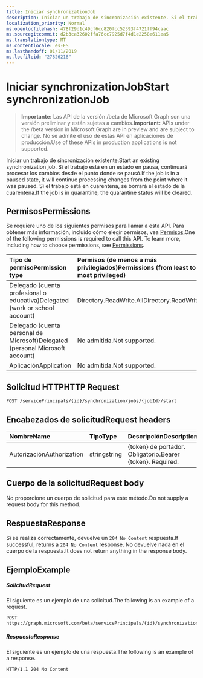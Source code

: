 ```yaml
---
title: Iniciar synchronizationJob
description: Iniciar un trabajo de sincronización existente. Si el trabajo está en un estado en pausa, continuará procesar los cambios desde el punto donde se pausó. Si el trabajo está en cuarentena, se borrará el estado de la cuarentena.
localization_priority: Normal
ms.openlocfilehash: 478f29d1c49cf6cc820fcc52393f4721ff94caac
ms.sourcegitcommit: d2b3ca32602ffa76cc7925d7f4d1e2258e611ea5
ms.translationtype: MT
ms.contentlocale: es-ES
ms.lasthandoff: 01/11/2019
ms.locfileid: "27826218"
---
```

# <a name="start-synchronizationjob"></a><span data-ttu-id="41b91-105">Iniciar synchronizationJob</span><span class="sxs-lookup"><span data-stu-id="41b91-105">Start synchronizationJob</span></span>

> <span data-ttu-id="41b91-106">**Importante:** Las API de la versión /beta de Microsoft Graph son una versión preliminar y están sujetas a cambios.</span><span class="sxs-lookup"><span data-stu-id="41b91-106">**Important:** APIs under the /beta version in Microsoft Graph are in preview and are subject to change.</span></span> <span data-ttu-id="41b91-107">No se admite el uso de estas API en aplicaciones de producción.</span><span class="sxs-lookup"><span data-stu-id="41b91-107">Use of these APIs in production applications is not supported.</span></span>

<span data-ttu-id="41b91-108">Iniciar un trabajo de sincronización existente.</span><span class="sxs-lookup"><span data-stu-id="41b91-108">Start an existing synchronization job.</span></span> <span data-ttu-id="41b91-109">Si el trabajo está en un estado en pausa, continuará procesar los cambios desde el punto donde se pausó.</span><span class="sxs-lookup"><span data-stu-id="41b91-109">If the job is in a paused state, it will continue processing changes from the point where it was paused.</span></span> <span data-ttu-id="41b91-110">Si el trabajo está en cuarentena, se borrará el estado de la cuarentena.</span><span class="sxs-lookup"><span data-stu-id="41b91-110">If the job is in quarantine, the quarantine status will be cleared.</span></span>

## <a name="permissions"></a><span data-ttu-id="41b91-111">Permisos</span><span class="sxs-lookup"><span data-stu-id="41b91-111">Permissions</span></span>
<span data-ttu-id="41b91-p104">Se requiere uno de los siguientes permisos para llamar a esta API. Para obtener más información, incluido cómo elegir permisos, vea [Permisos](/graph/permissions-reference).</span><span class="sxs-lookup"><span data-stu-id="41b91-p104">One of the following permissions is required to call this API. To learn more, including how to choose permissions, see [Permissions](/graph/permissions-reference).</span></span>

|<span data-ttu-id="41b91-114">Tipo de permiso</span><span class="sxs-lookup"><span data-stu-id="41b91-114">Permission type</span></span>                        | <span data-ttu-id="41b91-115">Permisos (de menos a más privilegiados)</span><span class="sxs-lookup"><span data-stu-id="41b91-115">Permissions (from least to most privileged)</span></span>              |
|:--------------------------------------|:---------------------------------------------------------|
|<span data-ttu-id="41b91-116">Delegado (cuenta profesional o educativa)</span><span class="sxs-lookup"><span data-stu-id="41b91-116">Delegated (work or school account)</span></span>     |<span data-ttu-id="41b91-117">Directory.ReadWrite.All</span><span class="sxs-lookup"><span data-stu-id="41b91-117">Directory.ReadWrite.All</span></span>  |
|<span data-ttu-id="41b91-118">Delegado (cuenta personal de Microsoft)</span><span class="sxs-lookup"><span data-stu-id="41b91-118">Delegated (personal Microsoft account)</span></span> |<span data-ttu-id="41b91-119">No admitida.</span><span class="sxs-lookup"><span data-stu-id="41b91-119">Not supported.</span></span> |
|<span data-ttu-id="41b91-120">Aplicación</span><span class="sxs-lookup"><span data-stu-id="41b91-120">Application</span></span>                            |<span data-ttu-id="41b91-121">No admitida.</span><span class="sxs-lookup"><span data-stu-id="41b91-121">Not supported.</span></span> | 

## <a name="http-request"></a><span data-ttu-id="41b91-122">Solicitud HTTP</span><span class="sxs-lookup"><span data-stu-id="41b91-122">HTTP Request</span></span>
<!-- { "blockType": "ignored" } -->
```http
POST /servicePrincipals/{id}/synchronization/jobs/{jobId}/start
```

## <a name="request-headers"></a><span data-ttu-id="41b91-123">Encabezados de solicitud</span><span class="sxs-lookup"><span data-stu-id="41b91-123">Request headers</span></span>

| <span data-ttu-id="41b91-124">Nombre</span><span class="sxs-lookup"><span data-stu-id="41b91-124">Name</span></span>           | <span data-ttu-id="41b91-125">Tipo</span><span class="sxs-lookup"><span data-stu-id="41b91-125">Type</span></span>    | <span data-ttu-id="41b91-126">Descripción</span><span class="sxs-lookup"><span data-stu-id="41b91-126">Description</span></span>|
|:---------------|:--------|:-----------|
| <span data-ttu-id="41b91-127">Autorización</span><span class="sxs-lookup"><span data-stu-id="41b91-127">Authorization</span></span>  | <span data-ttu-id="41b91-128">string</span><span class="sxs-lookup"><span data-stu-id="41b91-128">string</span></span>  | <span data-ttu-id="41b91-p105">{token} de portador. Obligatorio.</span><span class="sxs-lookup"><span data-stu-id="41b91-p105">Bearer {token}. Required.</span></span> |

## <a name="request-body"></a><span data-ttu-id="41b91-131">Cuerpo de la solicitud</span><span class="sxs-lookup"><span data-stu-id="41b91-131">Request body</span></span>

<span data-ttu-id="41b91-132">No proporcione un cuerpo de solicitud para este método.</span><span class="sxs-lookup"><span data-stu-id="41b91-132">Do not supply a request body for this method.</span></span> 

## <a name="response"></a><span data-ttu-id="41b91-133">Respuesta</span><span class="sxs-lookup"><span data-stu-id="41b91-133">Response</span></span>

<span data-ttu-id="41b91-134">Si se realiza correctamente, devuelve un `204 No Content` respuesta.</span><span class="sxs-lookup"><span data-stu-id="41b91-134">If successful, returns a `204 No Content` response.</span></span> <span data-ttu-id="41b91-135">No devuelve nada en el cuerpo de la respuesta.</span><span class="sxs-lookup"><span data-stu-id="41b91-135">It does not return anything in the response body.</span></span>

## <a name="example"></a><span data-ttu-id="41b91-136">Ejemplo</span><span class="sxs-lookup"><span data-stu-id="41b91-136">Example</span></span>

##### <a name="request"></a><span data-ttu-id="41b91-137">Solicitud</span><span class="sxs-lookup"><span data-stu-id="41b91-137">Request</span></span>
<span data-ttu-id="41b91-138">El siguiente es un ejemplo de una solicitud.</span><span class="sxs-lookup"><span data-stu-id="41b91-138">The following is an example of a request.</span></span>
<!-- {
  "blockType": "request",
  "name": "synchronizationjob_start"
}-->
```http
POST https://graph.microsoft.com/beta/servicePrincipals/{id}/synchronization/jobs/{jobId}/start
```

##### <a name="response"></a><span data-ttu-id="41b91-139">Respuesta</span><span class="sxs-lookup"><span data-stu-id="41b91-139">Response</span></span>
<span data-ttu-id="41b91-140">El siguiente es un ejemplo de una respuesta.</span><span class="sxs-lookup"><span data-stu-id="41b91-140">The following is an example of a response.</span></span>
<!-- {
  "blockType": "response",
  "truncated": true,
  "@odata.type": "microsoft.graph.None"
} -->
```http
HTTP/1.1 204 No Content
```

<!-- uuid: 8fcb5dbc-d5aa-4681-8e31-b001d5168d79
2015-10-25 14:57:30 UTC -->
<!-- {
  "type": "#page.annotation",
  "description": "synchronizationJob: start",
  "keywords": "",
  "section": "documentation",
  "tocPath": ""
}-->
